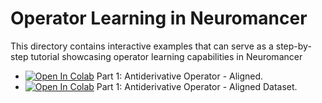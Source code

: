 # Operator Learning in Neuromancer

This directory contains interactive examples that can serve as a step-by-step tutorial
showcasing operator learning capabilities in Neuromancer

+ <a target="_blank" href="https://colab.research.google.com/github/pnnl/neuromancer/blob/master/examples/DeepONets/Part_1_antiderivative_aligned.ipynb">
  <img src="https://colab.research.google.com/assets/colab-badge.svg" alt="Open In Colab"/></a> Part 1: Antiderivative Operator - Aligned.

+ <a target="_blank" href="https://colab.research.google.com/github/pnnl/neuromancer/blob/feature/deeponet_examples//examples/DeepONets/Part_1_antiderivative_aligned.ipynb">
  <img src="https://colab.research.google.com/assets/colab-badge.svg" alt="Open In Colab"/></a> Part 1: Antiderivative Operator - Aligned Dataset.